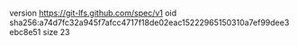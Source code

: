 version https://git-lfs.github.com/spec/v1
oid sha256:a74d7fc32a945f7afcc4717f18de02eac15222965150310a7ef99dee3ebc8e51
size 23

